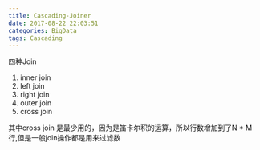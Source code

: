 ```yaml
---
title: Cascading-Joiner
date: 2017-08-22 22:03:51
categories: BigData
tags: Cascading
---
```

四种Join

1. inner join
2. left join
3. right join
4. outer join
5. cross join 

其中cross join 是最少用的，因为是笛卡尔积的运算，所以行数增加到了N * M 行,但是一般join操作都是用来过滤数
